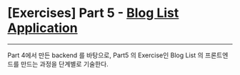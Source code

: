 # [Exercises] Part 5 - [Blog List Application](https://fullstackopen.com/en/part4)

---

Part 4에서 만든 backend 를 바탕으로, Part5 의 Exercise인 Blog List 의 프론트엔드를 만드는 과정을 단계별로 기술한다.
